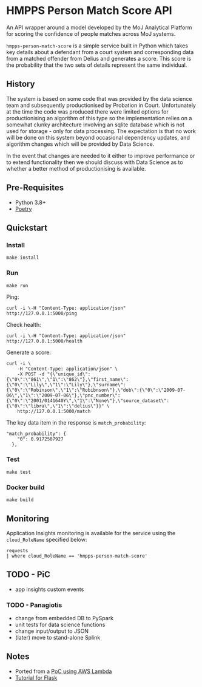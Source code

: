 # HMPPS Person Match Score API

An API wrapper around a model developed by the MoJ Analytical Platform for scoring the confidence 
of people matches across MoJ systems.

`hmpps-person-match-score` is a simple service built in Python which takes key details about a defendant from a court system and corresponding data from a matched offender from Delius and generates a score. This score is the probability that the two sets of details represent the same individual.

## History

The system is based on some code that was provided by the data science team and subsequently productionised by Probation in Court. Unfortunately at the time the code was produced there were limited options for productionising an algorithm of this type so the implementation relies on a somewhat clunky architecture involving an sqlite database which is not used for storage - only for data processing.  The expectation is that no work will be done on this system beyond occasional dependency updates, and algorithm changes which will be provided by Data Science.  

In the event that changes are needed  to it either to improve performance or to extend functionality then we should discuss with Data Science as to whether a better method of productionising is available.


## Pre-Requisites

* Python 3.8+
* [Poetry](https://python-poetry.org/docs/)

## Quickstart

### Install

`make install`

### Run

`make run`

Ping:
```
curl -i \-H "Content-Type: application/json" http://127.0.0.1:5000/ping
``````

Check health:
```
curl -i \-H "Content-Type: application/json" http://127.0.0.1:5000/health
```

Generate a score:
```
curl -i \
    -H "Content-Type: application/json" \
    -X POST -d "{\"unique_id\":{\"0\":\"861\",\"1\":\"862\"},\"first_name\":{\"0\":\"Lily\",\"1\":\"Lily\"},\"surname\":{\"0\":\"Robinson\",\"1\":\"Robibnson\"},\"dob\":{\"0\":\"2009-07-06\",\"1\":\"2009-07-06\"},\"pnc_number\":{\"0\":\"2001/0141640Y\",\"1\":\"None\"},\"source_dataset\":{\"0\":\"libra\",\"1\":\"delius\"}}" \
    http://127.0.0.1:5000/match
```

The key data item in the response is `match_probability`:
```  
"match_probability": {
    "0": 0.9172587927
  },
  ```

### Test

`make test`

### Docker build

```make build```

## Monitoring

Application Insights monitoring is available for the service using the `cloud_RoleName` specified below:

```
requests
| where cloud_RoleName == 'hmpps-person-match-score'
```

## TODO - PiC

- app insights custom events

### TODO - Panagiotis
- change from embedded DB to PySpark
- unit tests for data science functions
- change input/output to JSON
- (later) move to stand-alone Splink

## Notes

* Ported from a [PoC using AWS Lambda](https://github.com/moj-analytical-services/pic_scoring_prototype_python)
* [Tutorial for Flask](https://flask.palletsprojects.com/en/2.1.x/tutorial/)

